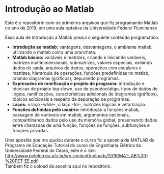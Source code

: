 # Introdução ao Matlab
Este é o repositório com os primeiros arquivos que fiz programando Matlab no ano de 2019, em uma aula optativa da Universidade Federal Fluminense

Essa aula de Introdução a Matlab possui o seguinte conteúdo programático:
- **Introdução ao matlab:** vantagens, desvantagens, o ambiente matlab, utilizando o matlab como uma prancheta. 
- **Matlab básico:** variáveis e matrizes, criando e iniciando variáveis, matrizes multidimensionais, submatrizes, valores especiais, exibindo dados de saída, arquivos de dados, operações com escalares e matrizes, hierarquia de operações, funções predefinidas no matlab, criando diagramas (gráficos), depurando programas. 
- **Expressões de ramificação e projeto de programa:** introdução e técnicas de projeto top-down, uso de pseudocódigo, tipos de dados de lógica, ramificações, características adicionais de diagramas (gráficos), tópicos adicionais a respeito da depuração de programas. 
- **Laços:** o laço -while-, o laço -for-, matrizes lógicas e vetorização. 
- **Funções definidas pelo usuário:** introdução a funções matlab, passagem de variáveis em matlab, argumentos opcionais, compartilhando dados pelo uso da memória global, preservando dados entre chamadas de uma função, funções de funções, subfunções e funções privadas.

Uma apostila que me ajudou durante o curso foi a apostila de MATLAB do Programa de Educação Tutorial do curso de Engenharia Elétrica da Universidade Federal do Ceará, este é o link:   
http://www.peteletrica.ufc.br/wp-content/uploads/2016/MATLAB%20-%20PET-EE.pdf  
Também fiz o upload da apostila aqui no repositório.
